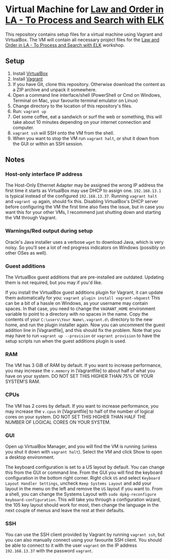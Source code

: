 # Virtual Machine for [Law and Order in LA - To Process and Search with ELK](https://2016.javazone.no/program/law-and-order-in-la-to-process-and-search-with-elk)

This repository contains setup files for a virtual machine using Vagrant and VirtualBox. The VM will contain all necessary project files for the [Law and Order in LA - To Process and Search with ELK](https://2016.javazone.no/program/law-and-order-in-la-to-process-and-search-with-elk) workshop.

## Setup

1. Install [VirtualBox](https://www.virtualbox.org/wiki/Downloads)
2. Install [Vagrant](https://www.vagrantup.com/)
3. If you have Git, clone this repository. Otherwise download the content as a ZIP archive and unpack it somewhere.
4. Open a command line interface/shell (PowerShell or Cmd on Windows, Terminal on Mac, your favourite terminal emulator on Linux)
5. Change directory to the location of this repository's files.
6. Run: `vagrant up`
7. Get some coffee, eat a sandwich or surf the web or something, this will take about 10 minutes depending on your internet connection and computer.
8. `vagrant ssh` will SSH onto the VM from the shell.
9. When you want to stop the VM run `vagrant halt`, or shut it down from the GUI or within an SSH session.

## Notes

### Host-only interface IP address

The Host-Only Ethernet Adapter may be assigned the wrong IP address the first time it starts as VirtualBox may use DHCP to assign one. `192.168.13.1` is typical instead of the configured `192.168.13.37`. Running `vagrant halt` and `vagrant up` again, should fix this. Disabling VirtualBox's DHCP server before configuring the VM the first time also fixes the issue, but in case you want this for your other VMs, I recommend just shutting down and starting the VM through Vagrant.

### Warnings/Red output during setup

Oracle's Java installer uses a verbose `wget` to download Java, which is very noisy. So you'll see a lot of red progress indicators on Windows (possibly on other OSes as well).

### Guest additions

The VirtualBox guest additions that are pre-installed are outdated. Updating them is not required, but you may if you'd like.

If you install the VirtualBox guest additions plugin for Vagrant, it can update them automatically for you: `vagrant plugin install vagrant-vbguest` This can be a bit of a hassle on Windows, as your username may contain spaces. In that case, you need to change the `VAGRANT_HOME` environment variable to point to a directory with no spaces in the name. Copy the contents of your `C:\users\Your Name\.vagrant.d\` directory to the new home, and run the plugin installer again. Now you can uncomment the guest addition line in [Vagrantfile], and this should fix the problem. Note that you may have to run `vagrant up --provision` or `vagrant provision` to have the setup scripts run when the guest additions plugin is used.

### RAM

The VM has 3 GiB of RAM by default. If you want to increase performance, you may increase the `v.memory` in [Vagrantfile] to about half of what you have on your system. DO NOT SET THIS HIGHER THAN 75% OF YOUR SYSTEM'S RAM.

### CPUs

The VM has 2 cores by default. If you want to increase performance, you may increase the `v.cpus` in [Vagrantfile] to half of the number of logical cores on your system. DO NOT SET THIS HIGHER THAN HALF THE NUMBER OF LOGICAL CORES ON YOUR SYSTEM.

### GUI

Open up VirtualBox Manager, and you will find the VM is running (unless you shut it down with `vagrant halt`). Select the VM and click Show to open a desktop environment.

The keyboard configuration is set to a US layout by default. You can change this from the GUI or command line. From the GUI you will find the keyboard configuration in the bottom right corner. Right click `US` and select `Keyboard Layout Handler Settings`, uncheck `Keep Systems Layout` and add your layout in the menu on the left and remove the `US` layout if you want to. From a shell, you can change the Systems Layout with `sudo dpkg-reconfigure keyboard-configuration`. This will take you through a configuration wizard, the 105 key layout should work for most, then change the language in the next couple of menus and leave the rest at their defaults.

### SSH

You can use the SSH client provided by Vagrant by running `vagrant ssh`, but you can also manually connect using your favourite SSH client. You should be able to connect to it with the user `vagrant` on the IP address `192.168.13.37` with the password `vagrant`.
